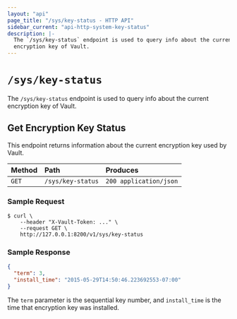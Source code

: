 ```yaml
---
layout: "api"
page_title: "/sys/key-status - HTTP API"
sidebar_current: "api-http-system-key-status"
description: |-
  The `/sys/key-status` endpoint is used to query info about the current
  encryption key of Vault.
---
```


# `/sys/key-status`

The `/sys/key-status` endpoint is used to query info about the current
encryption key of Vault.

## Get Encryption Key Status

This endpoint returns information about the current encryption key used by
Vault.

| Method   | Path                         | Produces               |
| :------- | :--------------------------- | :--------------------- |
| `GET`    | `/sys/key-status`            | `200 application/json` |


### Sample Request

```
$ curl \
    --header "X-Vault-Token: ..." \
    --request GET \
    http://127.0.0.1:8200/v1/sys/key-status

```

### Sample Response

```json
{
  "term": 3,
  "install_time": "2015-05-29T14:50:46.223692553-07:00"
}
```

The `term` parameter is the sequential key number, and `install_time` is the
time that encryption key was installed.

